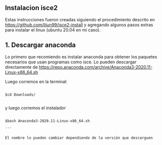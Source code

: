 ## Instalacion isce2

Estas instrucciones fueron creadas siguiendo el procedimiento descrito en https://github.com/lijun99/isce2-install y agregando algunos pasos extras para instalar el linux (ubuntu 20.04 en mi caso).

## 1. Descargar anaconda

Lo primero que recomiendo es instalar anaconda para obtener los paquetes necesarios que usan programas como isce. Lo pueden descargar directamente de https://repo.anaconda.com/archive/Anaconda3-2020.11-Linux-x86_64.sh

Luego corremos en la terminal:

```

$cd Downloads/
 
```

y luego corremos el instalador

```

$bash Anaconda3-2020.11-Linux-x86_64.sh

´´´

El nombre lo pueden cambiar dependiendo de la versión que descarguen


```

